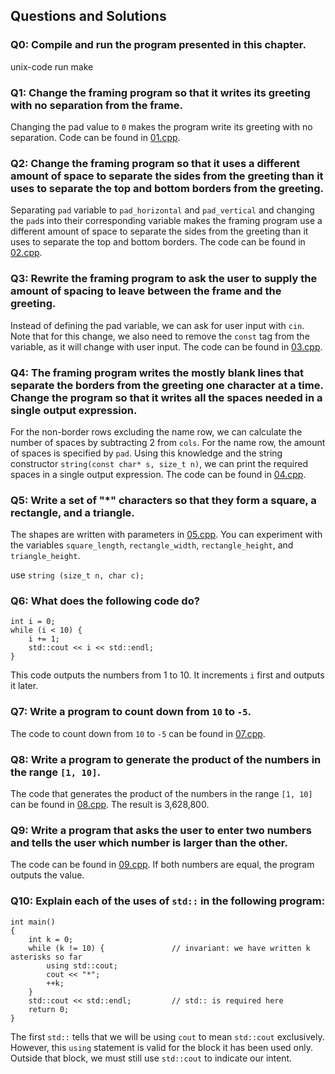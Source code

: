 ## Questions and Solutions

### Q0: Compile and run the program presented in this chapter.
unix-code run make

### Q1: Change the framing program so that it writes its greeting with no separation from the frame.
Changing the pad value to `0` makes the program write its greeting with no separation. Code can be found in [01.cpp](./01.cpp).

### Q2: Change the framing program so that it uses a different amount of space to separate the sides from the greeting than it uses to separate the top and bottom borders from the greeting.
Separating `pad` variable to `pad_horizontal` and `pad_vertical` and changing the `pad`s into their corresponding variable makes the framing program use a different amount of space to separate the sides from the greeting than it uses to separate the top and bottom borders. The code can be found in [02.cpp](./02.cpp).

### Q3: Rewrite the framing program to ask the user to supply the amount of spacing to leave between the frame and the greeting.
Instead of defining the pad variable, we can ask for user input with `cin`. Note that for this change, we also need to remove the `const` tag from the variable, as it will change with user input. The code can be found in [03.cpp](./03.cpp).

### Q4: The framing program writes the mostly blank lines that separate the borders from the greeting one character at a time. Change the program so that it writes all the spaces needed in a single output expression.
For the non-border rows excluding the name row, we can calculate the number of spaces by subtracting 2 from `cols`. For the name row, the amount of spaces is specified by `pad`. Using this knowledge and the string constructor `string(const char* s, size_t n)`, we can print the required spaces in a single output expression. The code can be found in [04.cpp](./04.cpp).

### Q5: Write a set of "*" characters so that they form a square, a rectangle, and a triangle.
The shapes are written with parameters in [05.cpp](./05.cpp). You can experiment with the variables `square_length`, `rectangle_width`, `rectangle_height`, and `triangle_height`.

use `string (size_t n, char c);`

### Q6: What does the following code do?
```
int i = 0;
while (i < 10) {
    i += 1;
    std::cout << i << std::endl;
}
```
This code outputs the numbers from 1 to 10. It increments `i` first and outputs it later.

### Q7: Write a program to count down from `10` to `-5`.
The code to count down from `10` to `-5` can be found in [07.cpp](./07.cpp).

### Q8: Write a program to generate the product of the numbers in the range `[1, 10]`.
The code that generates the product of the numbers in the range `[1, 10]` can be found in [08.cpp](./08.cpp). The result is 3,628,800.

### Q9: Write a program that asks the user to enter two numbers and tells the user which number is larger than the other.
The code can be found in [09.cpp](./09.cpp). If both numbers are equal, the program outputs the value.

### Q10: Explain each of the uses of `std::` in the following program:
```
int main()
{
    int k = 0;
    while (k != 10) {               // invariant: we have written k asterisks so far
        using std::cout;
        cout << "*";
        ++k;
    }
    std::cout << std::endl;         // std:: is required here
    return 0;
}
```
The first `std::` tells that we will be using `cout` to mean `std::cout` exclusively. However, this `using` statement is valid for the block it has been used only. Outside that block, we must still use `std::cout` to indicate our intent.
